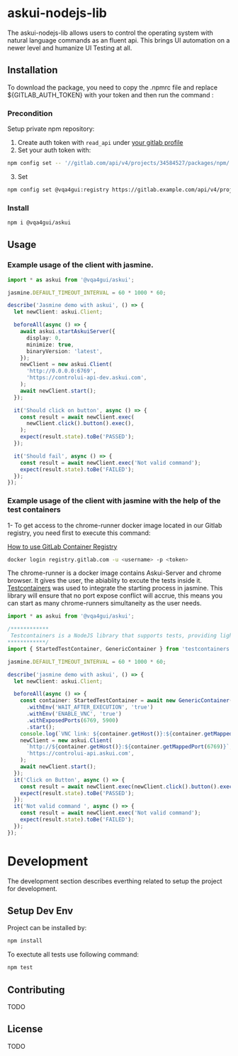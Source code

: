 # askui-nodejs-lib

The askui-nodejs-lib allows users to control the operating system with natural language commands as an fluent api. This brings UI automation on a newer level and humanize UI Testing at all.

## Installation

To download the package, you need to copy the .npmrc file and replace ${GITLAB_AUTH_TOKEN} with your token and then run  the command : 


### Precondition

Setup private npm repository:
1. Create auth token with `read_api` under [your gitlab profile](https://gitlab.com/-/profile/personal_access_tokens)
2. Set your auth token with: 
```bash
npm config set -- '//gitlab.com/api/v4/projects/34584527/packages/npm/:_authToken' "<your_token>"
```
3. Set
```bash
npm config set @vqa4gui:registry https://gitlab.example.com/api/v4/projects/34584527/packages/npm/
```

### Install

```bash
npm i @vqa4gui/askui
```

## Usage

### Example usage of the client with jasmine.

```typescript
import * as askui from '@vqa4gui/askui';

jasmine.DEFAULT_TIMEOUT_INTERVAL = 60 * 1000 * 60;

describe('Jasmine demo with askui', () => {
  let newClient: askui.Client;

  beforeAll(async () => {
    await askui.startAskuiServer({
      display: 0,
      minimize: true,
      binaryVersion: 'latest',
    });
    newClient = new askui.Client(
      'http://0.0.0.0:6769',
      'https://controlui-api-dev.askui.com',
    );
    await newClient.start();
  });

  it('Should click on button', async () => {
    const result = await newClient.exec(
      newClient.click().button().exec(),
    );
    expect(result.state).toBe('PASSED');
  });

  it('Should fail', async () => {
    const result = await newClient.exec('Not valid command');
    expect(result.state).toBe('FAILED');
  });
});
```
### Example usage of the client with jasmine with the help of the test containers
1- To get access to the chrome-runner docker image located in our Gitlab registry, you need first to execute this command:

<a href="https://docs.gitlab.com/ee/user/packages/container_registry/" target="_blank">How to use GitLab Container Registry</a>

```bash
docker login registry.gitlab.com -u <username> -p <token>
```
The chrome-runner is a docker image contains Askui-Server and chrome browser. It gives the user, the abiablity to excute the tests inside it.
 <a href="https://github.com/testcontainers/testcontainers-node" target="_blank">Testcontainers</a> was used to integrate the starting process in jasmine. This library will ensure that no port expose conflict will accrue, this means you can start as many chrome-runners simultaneity as the user needs. 


```typescript
import * as askui from '@vqa4gui/askui';

/************
 Testcontainers is a NodeJS library that supports tests, providing lightweight, throwaway instances of common databases, Selenium web browsers, or anything else that can run in a Docker container
************/
import { StartedTestContainer, GenericContainer } from 'testcontainers';

jasmine.DEFAULT_TIMEOUT_INTERVAL = 60 * 1000 * 60;

describe('jasmine demo with askui', () => {
  let newClient: askui.Client;

  beforeAll(async () => {
    const container: StartedTestContainer = await new GenericContainer('registry.gitlab.com/vqa4gui/mvp/control-your-ui/browser/chrome:v0.8.0-100.0.4896.60-amd64')
      .withEnv('WAIT_AFTER_EXECUTION', 'true')
      .withEnv('ENABLE_VNC', 'true')
      .withExposedPorts(6769, 5900)
      .start();
    console.log(`VNC link: ${container.getHost()}:${container.getMappedPort(5900)}, Password: selenoid`);
    newClient = new askui.Client(
      `http://${container.getHost()}:${container.getMappedPort(6769)}`,
      'https://controlui-api.askui.com',
    );
    await newClient.start();
  });
  it('Click on Button', async () => {
    const result = await newClient.exec(newClient.click().button().exec());
    expect(result.state).toBe('PASSED');
  });
  it('Not valid command ', async () => {
    const result = await newClient.exec('Not valid command');
    expect(result.state).toBe('FAILED');
  });
});
```

# Development

The development section describes everthing related to setup the project for development. 


## Setup Dev Env

Project can be installed by: 
```bash
npm install
```
To exectute all tests use following command:
```bash
npm test
```


## Contributing

TODO

## License

TODO
